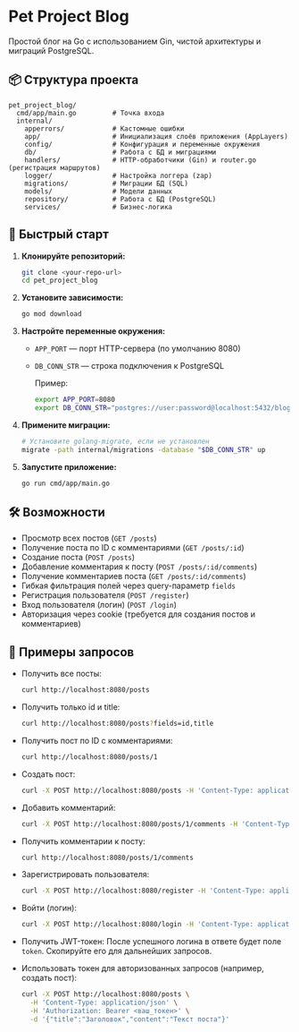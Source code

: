 # Pet Project Blog

Простой блог на Go с использованием Gin, чистой архитектуры и миграций PostgreSQL.

## 📦 Структура проекта

```
pet_project_blog/
  cmd/app/main.go         # Точка входа
  internal/
    apperrors/            # Кастомные ошибки
    app/                  # Инициализация слоёв приложения (AppLayers)
    config/               # Конфигурация и переменные окружения
    db/                   # Работа с БД и миграциями
    handlers/             # HTTP-обработчики (Gin) и router.go (регистрация маршрутов)
    logger/               # Настройка логгера (zap)
    migrations/           # Миграции БД (SQL)
    models/               # Модели данных
    repository/           # Работа с БД (PostgreSQL)
    services/             # Бизнес-логика

```

## 🚀 Быстрый старт

1. **Клонируйте репозиторий:**
   ```sh
   git clone <your-repo-url>
   cd pet_project_blog
   ```
2. **Установите зависимости:**
   ```sh
   go mod download
   ```
3. **Настройте переменные окружения:**
   - `APP_PORT` — порт HTTP-сервера (по умолчанию 8080)
   - `DB_CONN_STR` — строка подключения к PostgreSQL
     
     Пример:
     ```sh
     export APP_PORT=8080
     export DB_CONN_STR="postgres://user:password@localhost:5432/blog?sslmode=disable"
     ```
4. **Примените миграции:**
   ```sh
   # Установите golang-migrate, если не установлен
   migrate -path internal/migrations -database "$DB_CONN_STR" up
   ```
5. **Запустите приложение:**
   ```sh
   go run cmd/app/main.go
   ```

## 🛠️ Возможности
- Просмотр всех постов (`GET /posts`)
- Получение поста по ID с комментариями (`GET /posts/:id`)
- Создание поста (`POST /posts`)
- Добавление комментария к посту (`POST /posts/:id/comments`)
- Получение комментариев поста (`GET /posts/:id/comments`)
- Гибкая фильтрация полей через query-параметр `fields`
- Регистрация пользователя (`POST /register`)
- Вход пользователя (логин) (`POST /login`)
- Авторизация через cookie (требуется для создания постов и комментариев)

## 🧪 Примеры запросов

- Получить все посты:
  ```sh
  curl http://localhost:8080/posts
  ```
- Получить только id и title:
  ```sh
  curl http://localhost:8080/posts?fields=id,title
  ```
- Получить пост по ID с комментариями:
  ```sh
  curl http://localhost:8080/posts/1
  ```
- Создать пост:
  ```sh
  curl -X POST http://localhost:8080/posts -H 'Content-Type: application/json' -d '{"title":"Заголовок","content":"Текст поста"}'
  ```
- Добавить комментарий:
  ```sh
  curl -X POST http://localhost:8080/posts/1/comments -H 'Content-Type: application/json' -d '{"content":"Комментарий"}'
  ```
- Получить комментарии к посту:
  ```sh
  curl http://localhost:8080/posts/1/comments
  ```
- Зарегистрировать пользователя:
  ```sh
  curl -X POST http://localhost:8080/register -H 'Content-Type: application/json' -d '{"email":"user@example.com","password":"password123"}'
  ```
- Войти (логин):
  ```sh
  curl -X POST http://localhost:8080/login -H 'Content-Type: application/json' -d '{"email":"user@example.com","password":"password123"}'
  ```

- Получить JWT-токен:
  После успешного логина в ответе будет поле `token`. Скопируйте его для дальнейших запросов.

- Использовать токен для авторизованных запросов (например, создать пост):
  ```sh
  curl -X POST http://localhost:8080/posts \
    -H 'Content-Type: application/json' \
    -H 'Authorization: Bearer <ваш_токен>' \
    -d '{"title":"Заголовок","content":"Текст поста"}'
  ```

